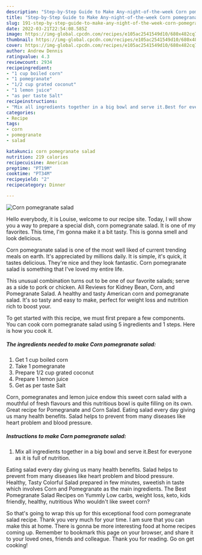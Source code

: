 ```yaml
---
description: "Step-by-Step Guide to Make Any-night-of-the-week Corn pomegranate salad"
title: "Step-by-Step Guide to Make Any-night-of-the-week Corn pomegranate salad"
slug: 191-step-by-step-guide-to-make-any-night-of-the-week-corn-pomegranate-salad
date: 2022-03-21T22:54:08.585Z
image: https://img-global.cpcdn.com/recipes/e105ac2541549d10/680x482cq70/corn-pomegranate-salad-recipe-main-photo.jpg
thumbnail: https://img-global.cpcdn.com/recipes/e105ac2541549d10/680x482cq70/corn-pomegranate-salad-recipe-main-photo.jpg
cover: https://img-global.cpcdn.com/recipes/e105ac2541549d10/680x482cq70/corn-pomegranate-salad-recipe-main-photo.jpg
author: Andrew Dennis
ratingvalue: 4.3
reviewcount: 2934
recipeingredient:
- "1 cup boiled corn"
- "1 pomegranate"
- "1/2 cup grated coconut"
- "1 lemon juice"
- "as per taste Salt"
recipeinstructions:
- "Mix all ingredients together in a big bowl and serve it.Best for everyone as it is full of nutrition."
categories:
- Recipe
tags:
- corn
- pomegranate
- salad

katakunci: corn pomegranate salad 
nutrition: 219 calories
recipecuisine: American
preptime: "PT19M"
cooktime: "PT34M"
recipeyield: "2"
recipecategory: Dinner

---
```



![Corn pomegranate salad](https://img-global.cpcdn.com/recipes/e105ac2541549d10/680x482cq70/corn-pomegranate-salad-recipe-main-photo.jpg)

Hello everybody, it is Louise, welcome to our recipe site. Today, I will show you a way to prepare a special dish, corn pomegranate salad. It is one of my favorites. This time, I'm gonna make it a bit tasty. This is gonna smell and look delicious.

Corn pomegranate salad is one of the most well liked of current trending meals on earth. It's appreciated by millions daily. It is simple, it's quick, it tastes delicious. They're nice and they look fantastic. Corn pomegranate salad is something that I've loved my entire life.

This unusual combination turns out to be one of our favorite salads; serve as a side to pork or chicken. All Reviews for Kidney Bean, Corn, and Pomegranate Salad. A healthy and tasty American corn and pomegranate salad. It&#39;s so tasty and easy to make, perfect for weight loss and nutrition rich to boost your.


To get started with this recipe, we must first prepare a few components. You can cook corn pomegranate salad using 5 ingredients and 1 steps. Here is how you cook it.

<!--inarticleads1-->

##### The ingredients needed to make Corn pomegranate salad:

1. Get 1 cup boiled corn
1. Take 1 pomegranate
1. Prepare 1/2 cup grated coconut
1. Prepare 1 lemon juice
1. Get as per taste Salt


Corn, pomegranates and lemon juice endow this sweet corn salad with a mouthful of fresh flavours and this nutritious bowl is quite filling on its own. Great recipe for Pomegranate and Corn Salad. Eating salad every day giving us many health benefits. Salad helps to prevent from many diseases like heart problem and blood pressure. 

<!--inarticleads2-->

##### Instructions to make Corn pomegranate salad:

1. Mix all ingredients together in a big bowl and serve it.Best for everyone as it is full of nutrition.


Eating salad every day giving us many health benefits. Salad helps to prevent from many diseases like heart problem and blood pressure. Healthy, Tasty Colorful Salad prepared in few minutes, sweetish in taste which involves Corn and Pomegranate as the main ingredients. The Best Pomegranate Salad Recipes on Yummly Low carbs, weight loss, keto, kids friendly, healthy, nutritious Who wouldn&#39;t like sweet corn? 

So that's going to wrap this up for this exceptional food corn pomegranate salad recipe. Thank you very much for your time. I am sure that you can make this at home. There is gonna be more interesting food at home recipes coming up. Remember to bookmark this page on your browser, and share it to your loved ones, friends and colleague. Thank you for reading. Go on get cooking!
